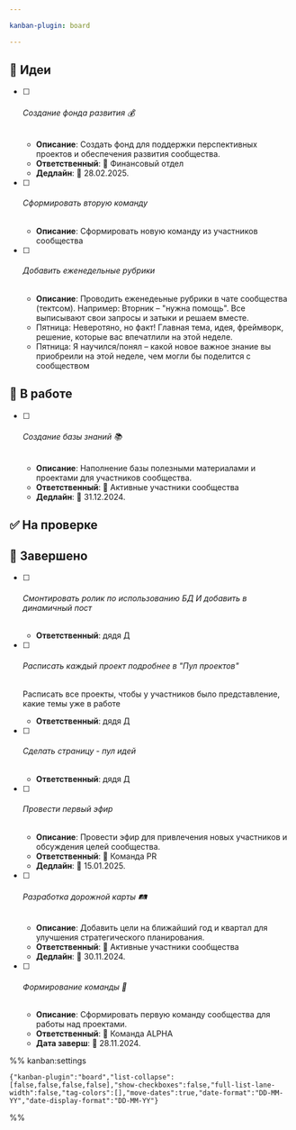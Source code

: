 ```yaml
---

kanban-plugin: board

---
```


## 📝 Идеи

- [ ] ###### Создание фонда развития 💰  
	  
	- **Описание**: Создать фонд для поддержки перспективных проектов и обеспечения развития сообщества.  
	- **Ответственный**: 💼 Финансовый отдел  
	- **Дедлайн**: 📅 28.02.2025.
- [ ] ###### Сформировать вторую команду
	  
	- **Описание**: Сформировать новую команду из участников сообщества
- [ ] ###### Добавить еженедельные рубрики
	  
	- **Описание**: Проводить еженедеьные рубрики в чате сообщества (тектсом). Например: Вторник – "нужна помощь". Все выписывают свои запросы и затыки и решаем вместе. 
	- Пятница: Неверотяно, но факт! Главная тема, идея, фреймворк, решение, которые вас впечатлили на этой неделе.
	- Пятница: Я научился/понял – какой новое важное знание вы приобреили на этой неделе, чем могли бы поделится с сообществом


## 🚀 В работе

- [ ] ###### Создание базы знаний 📚 
	  
	- **Описание**: Наполнение базы полезными материалами и проектами для участников сообщества.  
	- **Ответственный**: 👥 Активные участники сообщества  
	- **Дедлайн**: 📅 31.12.2024.


## ✅ На проверке



## 🎉 Завершено

- [ ] ###### Смонтировать ролик по использованию БД И добавить в динамичный пост
	
	
	- **Ответственный**: дядя Д
- [ ] ###### Расписать каждый проект подробнее в "Пул проектов"
	
	Расписать все проекты, чтобы у участников было представление, какие темы уже в работе
	
	- **Ответственный**: дядя Д
- [ ] ###### Сделать страницу - пул идей
	  
	- **Ответственный**: дядя Д
- [ ] ###### Провести первый эфир  
	
	- **Описание**: Провести эфир для привлечения новых участников и обсуждения целей сообщества.  
	- **Ответственный**: 📣 Команда PR  
	- **Дедлайн**: 📅 15.01.2025.
- [ ] ###### Разработка дорожной карты 🛤️  
	  
	- **Описание**: Добавить цели на ближайший год и квартал для улучшения стратегического планирования.  
	-  **Ответственный**: 👥 Активные участники сообщества  
	- **Дедлайн**: 📅 30.11.2024.
- [ ] ###### Формирование команды 🤝  
	  
	- **Описание**: Сформировать первую команду сообщества для работы над проектами.  
	- **Ответственный**: 👥 Команда ALPHA  
	- **Дата заверш**: 📅 28.11.2024.




%% kanban:settings
```
{"kanban-plugin":"board","list-collapse":[false,false,false,false],"show-checkboxes":false,"full-list-lane-width":false,"tag-colors":[],"move-dates":true,"date-format":"DD-MM-YY","date-display-format":"DD-MM-YY"}
```
%%